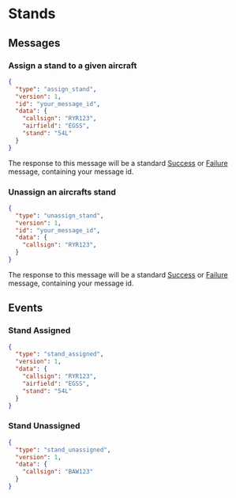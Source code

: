 # Stands

## Messages

### Assign a stand to a given aircraft

```JSON
{
  "type": "assign_stand",
  "version": 1,
  "id": "your_message_id",
  "data": {
    "callsign": "RYR123",
    "airfield": "EGSS",
    "stand": "54L"
  }
}
```

The response to this message will be a standard [Success](../Responses/StandardResponses.md#success) or [Failure](../Responses/StandardResponses.md#failure) message, containing your message id.

### Unassign an aircrafts stand

```JSON
{
  "type": "unassign_stand",
  "version": 1,
  "id": "your_message_id",
  "data": {
    "callsign": "RYR123",
  }
}
```

The response to this message will be a standard [Success](../Responses/StandardResponses.md#success) or [Failure](../Responses/StandardResponses.md#failure) message, containing your message id.
## Events

### Stand Assigned

```JSON
{
  "type": "stand_assigned",
  "version": 1,
  "data": {
    "callsign": "RYR123",
    "airfield": "EGSS",
    "stand": "54L"
  }
}
```

### Stand Unassigned

```JSON
{
  "type": "stand_unassigned",
  "version": 1,
  "data": {
    "callsign": "BAW123"
  }
}
```
